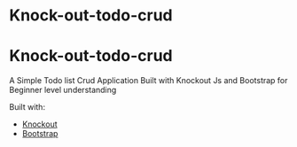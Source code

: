 # Knock-out-todo-crud 

# Knock-out-todo-crud 

A Simple Todo list Crud Application Built with Knockout Js and Bootstrap for Beginner level understanding

Built with:
* [Knockout](http://knockoutjs.com/)
* [Bootstrap](http://getbootstrap.com/)
